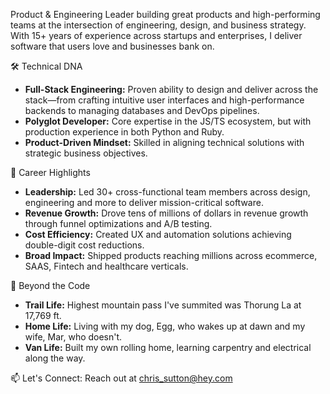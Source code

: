 Product & Engineering Leader building great products and high-performing teams at the intersection of engineering, design, and business strategy. With 15+ years of experience across startups and enterprises, I deliver software that users love and businesses bank on.

🛠️ Technical DNA
- **Full-Stack Engineering:** Proven ability to design and deliver across the stack—from crafting intuitive user interfaces and high-performance backends to managing databases and DevOps pipelines.
- **Polyglot Developer:** Core expertise in the JS/TS ecosystem, but with production experience in both Python and Ruby.
- **Product-Driven Mindset:** Skilled in aligning technical solutions with strategic business objectives.

💫 Career Highlights
- **Leadership:** Led 30+ cross-functional team members across design, engineering and more to deliver mission-critical software.
- **Revenue Growth:** Drove tens of millions of dollars in revenue growth through funnel optimizations and A/B testing.
- **Cost Efficiency:** Created UX and automation solutions achieving double-digit cost reductions.
- **Broad Impact:** Shipped products reaching millions across ecommerce, SAAS, Fintech and healthcare verticals.

🌄 Beyond the Code
- **Trail Life:** Highest mountain pass I've summited was Thorung La at 17,769 ft.
- **Home Life:** Living with my dog, Egg, who wakes up at dawn and my wife, Mar, who doesn't.
- **Van Life:** Built my own rolling home, learning carpentry and electrical along the way.

📫 Let's Connect:
Reach out at chris_sutton@hey.com
